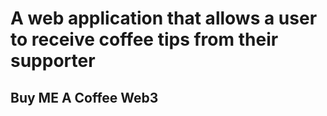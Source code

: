 <h1>A web application that allows a user to receive coffee tips from their supporter</h1>

<h2>Buy ME A Coffee  Web3
</h2>
